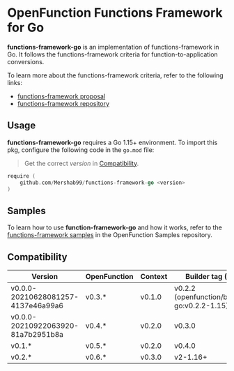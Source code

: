 # OpenFunction Functions Framework for Go

**functions-framework-go** is an implementation of functions-framework in Go. It follows the functions-framework criteria for function-to-application conversions.

To learn more about the functions-framework criteria, refer to the following links:

- [functions-framework proposal](https://github.com/OpenFunction/OpenFunction/blob/main/docs/proposals/202105-add-function-framework.md)
- [functions-framework repository](https://github.com/OpenFunction/functions-framework)

## Usage

**functions-framework-go** requires a Go 1.15+ environment. To import this pkg, configure the following code in the `go.mod` file:

> Get the correct *version* in [Compatibility](#compatibility).

```go
require (
	github.com/Mershab99/functions-framework-go <version>
)
```

## Samples

To learn how to use **function-framework-go** and how it works, refer to the [functions-framework samples](https://github.com/OpenFunction/samples#functions-framework-samples) in the OpenFunction Samples repository.

## Compatibility

| Version                            | OpenFunction | Context | Builder tag (Go)                             |
| ---------------------------------- | ------------ | ------- | -------------------------------------------- |
| v0.0.0-20210628081257-4137e46a99a6 | v0.3.*       | v0.1.0  | v0.2.2 (openfunction/builder-go:v0.2.2-1.15) |
| v0.0.0-20210922063920-81a7b2951b8a | v0.4.*       | v0.2.0  | v0.3.0                                       |
| v0.1.*                             | v0.5.*       | v0.2.0  | v0.4.0                                       |
| v0.2.*                             | v0.6.*       | v0.3.0  | v2-1.16+                                     |
